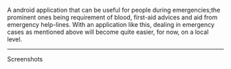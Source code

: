 A android  application that can be useful for people during emergencies;the prominent ones being requirement of blood, first-aid advices and aid from emergency help-lines. With an application like this, dealing in emergency cases as mentioned above will become quite easier, for now, on a local level.

_________________________________________________________________________

Screenshots





